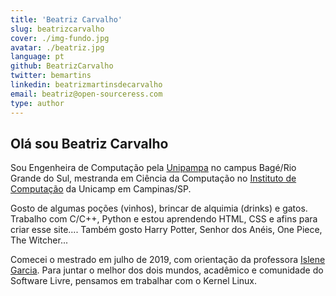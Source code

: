 ```yaml
---
title: 'Beatriz Carvalho'
slug: beatrizcarvalho
cover: ./img-fundo.jpg
avatar: ./beatriz.jpg
language: pt
github: BeatrizCarvalho
twitter: bemartins
linkedin: beatrizmartinsdecarvalho
email: beatriz@open-sourceress.com
type: author
---
```


## Olá sou Beatriz Carvalho

Sou Engenheira de Computação pela <a href="http://novoportal.unipampa.edu.br/novoportal/">Unipampa</a> no campus Bagé/Rio Grande do Sul, mestranda em Ciência da Computação no <a href="http://ic.unicamp.br/">Instituto de Computação</a> da Unicamp em Campinas/SP.

Gosto de algumas poções (vinhos), brincar de alquimia (drinks) e gatos. Trabalho com C/C++, Python e estou aprendendo HTML, CSS e afins para criar esse site.... Também gosto Harry Potter, Senhor dos Anéis, One Piece, The Witcher...

Comecei o mestrado em julho de 2019, com orientação da professora <a href="http://www.ic.unicamp.br/~islene/">Islene Garcia</a>. Para juntar o melhor dos dois mundos, acadêmico e comunidade do Software Livre, pensamos em trabalhar com o Kernel Linux.

